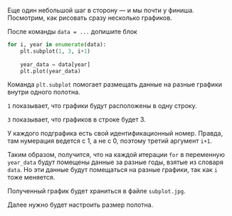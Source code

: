Еще один небольшой шаг в сторону — и мы почти у финиша. Посмотрим, как рисовать сразу несколько графиков.

После команды `data = ...` допишите блок

```python
for i, year in enumerate(data):
    plt.subplot(1, 3, i+1)
    
    year_data = data[year]
    plt.plot(year_data)
```

Команда `plt.subplot` помогает размещать данные на разные графики внутри одного полотна.

`1` показывает, что графики будут расположены в одну строку.

`3` показывает, что графиков в строке будет 3.

У каждого подграфика есть свой идентификационный номер. Правда, там нумерация ведется с 1, а не с 0, поэтому третий аргумент `i+1`.

Таким образом, получится, что на каждой итерации `for` в переменную `year_data` будут помещены данные за разные годы, взятые из словаря `data`. Но эти данные будут помещаться на разные графики, так как `i` тоже меняется.


Полученный график будет храниться в файле `subplot.jpg`.


Далее нужно будет настроить размер полотна.



